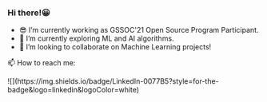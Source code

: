 ### Hi there!😀

- 😎 I’m currently working as GSSOC'21 Open Source Program Participant.
- 🌱 I’m currently exploring ML and AI algorithms.
- 👯 I’m looking to collaborate on Machine Learning projects!

📫 How to reach me: 
<p>
![](https://img.shields.io/badge/LinkedIn-0077B5?style=for-the-badge&logo=linkedin&logoColor=white)
</p>  

